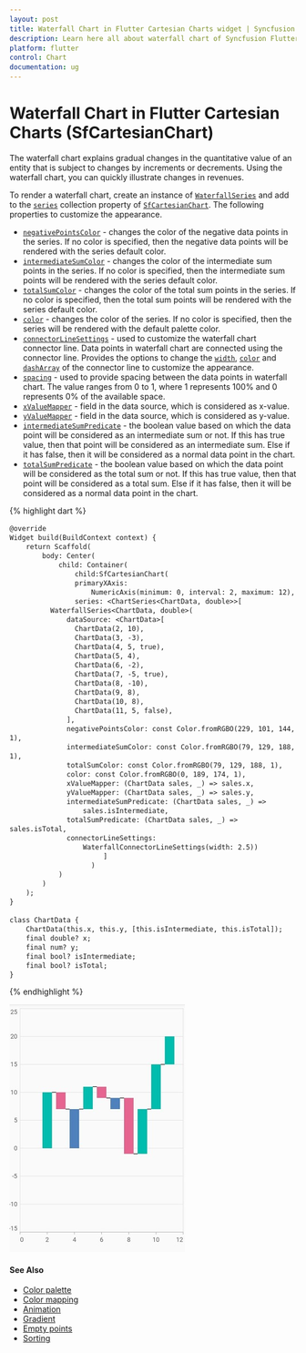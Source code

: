 ```yaml
---
layout: post
title: Waterfall Chart in Flutter Cartesian Charts widget | Syncfusion 
description: Learn here all about waterfall chart of Syncfusion Flutter Cartesian Charts (SfCartesianChart) widget and more.
platform: flutter
control: Chart
documentation: ug
---
```


# Waterfall Chart in Flutter Cartesian Charts (SfCartesianChart)

The waterfall chart explains gradual changes in the quantitative value of an entity that is subject to changes by increments or decrements. Using the waterfall chart, you can quickly illustrate changes in revenues.

To render a waterfall chart, create an instance of [`WaterfallSeries`](https://pub.dev/documentation/syncfusion_flutter_charts/latest/charts/WaterfallSeries-class.html) and add to the [`series`](https://pub.dev/documentation/syncfusion_flutter_charts/latest/charts/SfCartesianChart/series.html) collection property of [`SfCartesianChart`](https://pub.dev/documentation/syncfusion_flutter_charts/latest/charts/SfCartesianChart/SfCartesianChart.html). The following properties to customize the appearance.

* [`negativePointsColor`](https://pub.dev/documentation/syncfusion_flutter_charts/latest/charts/WaterfallSeries/negativePointsColor.html) - changes the color of the negative data points in the series. If no color is specified, then the negative data points will be rendered with the series default color.
* [`intermediateSumColor`](https://pub.dev/documentation/syncfusion_flutter_charts/latest/charts/WaterfallSeries/intermediateSumColor.html) - changes the color of the intermediate sum points in the series. If no color is specified, then the intermediate sum points will be rendered with the series default color.
* [`totalSumColor`](https://pub.dev/documentation/syncfusion_flutter_charts/latest/charts/WaterfallSeries/totalSumColor.html) - changes the color of the total sum points in the series. If no color is specified, then the total sum points will be rendered with the series default color.
* [`color`](https://pub.dev/documentation/syncfusion_flutter_charts/latest/charts/CartesianSeries/color.html) - changes the color of the series. If no color is specified, then the series will be rendered with the default palette color.
* [`connectorLineSettings`](https://pub.dev/documentation/syncfusion_flutter_charts/latest/charts/WaterfallSeries/connectorLineSettings.html) - used to customize the waterfall chart connector line. Data points in waterfall chart are connected using the connector line. Provides the options to change the [`width`](https://pub.dev/documentation/syncfusion_flutter_charts/latest/charts/ConnectorLineSettings/width.html), [`color`](https://pub.dev/documentation/syncfusion_flutter_charts/latest/charts/ConnectorLineSettings/color.html) and [`dashArray`](https://pub.dev/documentation/syncfusion_flutter_charts/latest/charts/WaterfallConnectorLineSettings/dashArray.html) of the connector line to customize the appearance.
* [`spacing`](https://pub.dev/documentation/syncfusion_flutter_charts/latest/charts/WaterfallSeries/spacing.html) - used to provide spacing between the data points in waterfall chart. The value ranges from 0 to 1, where 1 represents 100% and 0 represents 0% of the available space.
* [`xValueMapper`](https://pub.dev/documentation/syncfusion_flutter_charts/latest/charts/CartesianSeries/xValueMapper.html) - field in the data source, which is considered as x-value.
* [`yValueMapper`](https://pub.dev/documentation/syncfusion_flutter_charts/latest/charts/CartesianSeries/yValueMapper.html) - field in the data source, which is considered as y-value.
* [`intermediateSumPredicate`](https://pub.dev/documentation/syncfusion_flutter_charts/latest/charts/CartesianSeries/intermediateSumPredicate.html) - the boolean value based on which the data point will be considered as an intermediate sum or not. If this has true value, then that point will be considered as an intermediate sum. Else if it has false, then it will be considered as a normal data point in the chart.
* [`totalSumPredicate`](https://pub.dev/documentation/syncfusion_flutter_charts/latest/charts/CartesianSeries/totalSumPredicate.html) - the boolean value based on which the data point will be considered as the total sum or not. If this has true value, then that point will be considered as a total sum. Else if it has false, then it will be considered as a normal data point in the chart.

{% highlight dart %}

    @override
    Widget build(BuildContext context) {
        return Scaffold(
            body: Center(
                child: Container(
                    child:SfCartesianChart(
                    primaryXAxis:
                        NumericAxis(minimum: 0, interval: 2, maximum: 12),
                    series: <ChartSeries<ChartData, double>>[
              WaterfallSeries<ChartData, double>(
                  dataSource: <ChartData>[
                    ChartData(2, 10),
                    ChartData(3, -3),
                    ChartData(4, 5, true),
                    ChartData(5, 4),
                    ChartData(6, -2),
                    ChartData(7, -5, true),
                    ChartData(8, -10),
                    ChartData(9, 8),
                    ChartData(10, 8),
                    ChartData(11, 5, false),
                  ],
                  negativePointsColor: const Color.fromRGBO(229, 101, 144, 1),
                  intermediateSumColor: const Color.fromRGBO(79, 129, 188, 1),
                  totalSumColor: const Color.fromRGBO(79, 129, 188, 1),
                  color: const Color.fromRGBO(0, 189, 174, 1),
                  xValueMapper: (ChartData sales, _) => sales.x,
                  yValueMapper: (ChartData sales, _) => sales.y,
                  intermediateSumPredicate: (ChartData sales, _) =>
                      sales.isIntermediate,
                  totalSumPredicate: (ChartData sales, _) => sales.isTotal,
                  connectorLineSettings:
                      WaterfallConnectorLineSettings(width: 2.5))
                           ]
                        )
                )
            )   
        );
    }

    class ChartData {
        ChartData(this.x, this.y, [this.isIntermediate, this.isTotal]);
        final double? x;
        final num? y;
        final bool? isIntermediate;
        final bool? isTotal;
    }

{% endhighlight %}

![waterfall_chart](cartesian-chart-types-images/waterfall_series.png)

#### See Also

* [Color palette](./series-customization#color-palette) 
* [Color mapping](./series-customization#color-mapping-for-data-points)
* [Animation](./series-customization#animation)
* [Gradient](./series-customization#gradient-fill)
* [Empty points](./series-customization#empty-points)  
* [Sorting](./series-customization##sorting) 

